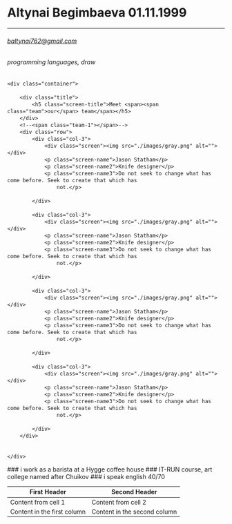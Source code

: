 # Altynai Begimbaeva 01.11.1999
---
###### baltynai762@gmail.com 
###### programming languages, draw 

> <section id="screen">
    <div class="container">

        <div class="title">
            <h5 class="screen-title">Meet <span><span class="team">our</span> team</span></h5>
        </div>
        <!--<span class="team-1"></span>-->
        <div class="row">
            <div class="col-3">
                <div class="screen"><img src="./images/gray.png" alt=""></div>
                <p class="screen-name">Jason Statham</p>
                <p class="screen-name2">Knife designer</p>
                <p class="screen-name3">Do not seek to change what has come before. Seek to create that which has
                    not.</p>

            </div>

            <div class="col-3">
                <div class="screen"><img src="./images/gray.png" alt=""></div>
                <p class="screen-name">Jason Statham</p>
                <p class="screen-name2">Knife designer</p>
                <p class="screen-name3">Do not seek to change what has come before. Seek to create that which has
                    not.</p>

            </div>

            <div class="col-3">
                <div class="screen"><img src="./images/gray.png" alt=""></div>
                <p class="screen-name">Jason Statham</p>
                <p class="screen-name2">Knife designer</p>
                <p class="screen-name3">Do not seek to change what has come before. Seek to create that which has
                    not.</p>

            </div>

            <div class="col-3">
                <div class="screen"><img src="./images/gray.png" alt=""></div>
                <p class="screen-name">Jason Statham</p>
                <p class="screen-name2">Knife designer</p>
                <p class="screen-name3">Do not seek to change what has come before. Seek to create that which has
                    not.</p>

            </div>
        </div>


    </div>
</section>
### i work as a barista at a Hygge coffee house
### IT-RUN course, art college named after Chuikov 
### i speak english 40/70 

First Header | Second Header
------------ | -------------
Content from cell 1 | Content from cell 2
Content in the first column | Content in the second column



 
